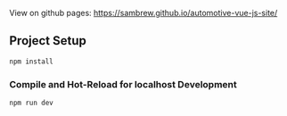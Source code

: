 View on github pages: https://sambrew.github.io/automotive-vue-js-site/

## Project Setup

```sh
npm install
```

### Compile and Hot-Reload for localhost Development 

```sh
npm run dev
```
